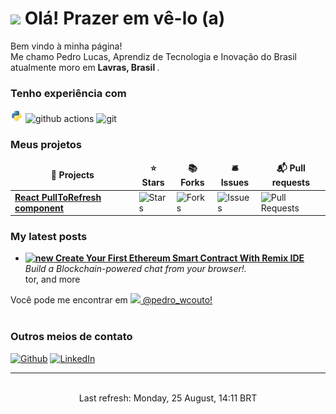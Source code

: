 <h1><img src="https://emojis.slackmojis.com/emojis/images/1531849430/4246/blob-sunglasses.gif?1531849430" width="30"/> Olá! Prazer em vê-lo (a)</h1>


<p>Bem vindo à minha página! </br> Me chamo Pedro Lucas, Aprendiz de Tecnologia e Inovação do Brasil atualmente moro em <b> Lavras, Brasil </b>. </p>
<h3>Tenho experiência com</h3>
<p>
  <img alt="python"src=https://raw.githubusercontent.com/devicons/devicon/master/icons/python/python-original.svg style="width: 20px"/>
  <img alt="github actions" src="https://img.shields.io/badge/-Github_Actions-2088FF?style=flat-square&logo=github-actions&logoColor=white" />
 <img alt="git" src="https://img.shields.io/badge/-Git-F05032?style=flat-square&logo=git&logoColor=white" />
</p>
<h3>Meus projetos</h3>
<table>
  <thead align="center">
    <tr border: none;>
      <td><b>🎁 Projects</b></td>
      <td><b>⭐ Stars</b></td>
      <td><b>📚 Forks</b></td>
      <td><b>🛎 Issues</b></td>
      <td><b>📬 Pull requests</b></td>
    </tr>
  </thead>
  <tbody>
    <tr>
      <td><a href="https://github.com/thmsgbrt/react-simple-pull-to-refresh"><b>React PullToRefresh component</b></a></td>
      <td><img alt="Stars" src="https://img.shields.io/github/stars/thmsgbrt/react-simple-pull-to-refresh?style=flat-square&labelColor=343b41"/></td>
      <td><img alt="Forks" src="https://img.shields.io/github/forks/thmsgbrt/react-simple-pull-to-refresh?style=flat-square&labelColor=343b41"/></td>
      <td><img alt="Issues" src="https://img.shields.io/github/issues/thmsgbrt/react-simple-pull-to-refresh?style=flat-square&labelColor=343b41"/></td>
      <td><img alt="Pull Requests" src="https://img.shields.io/github/issues-pr/thmsgbrt/react-simple-pull-to-refresh?style=flat-square&labelColor=343b41"/></td>
  
      

  </tbody>
</table>
<h3>My latest posts</h3>
<ul>
  <li><a href="https://medium.com/better-programming/create-your-first-ethereum-smart-contract-with-remix-ide-667e46e81901"><b><img src="https://emojipedia-us.s3.dualstack.us-west-1.amazonaws.com/thumbs/240/apple/237/fire_1f525.png" width="20" alt="new" /> Create Your First Ethereum Smart Contract With Remix IDE</b></a><br/><i>Build a Blockchain-powered chat from your browser!.</i></li>
tor, and more</i></li>
</ul>

<p> Você pode me encontrar em <a href="https://www.instagram.com/pedro_wcouto/" target="_blank"><img src="https://upload.wikimedia.org/wikipedia/commons/thumb/e/e7/Instagram_logo_2016.svg/1024px-Instagram_logo_2016.svg.png" width="20"/> @pedro_wcouto!</a><br/> <i></i></b></br> <b></b><b></b></p>
<h3>Outros meios de contato</h3>
<p><a href="https://github.com/Pedro-Couto-youx" target="_blank"><img alt="Github" src="https://img.shields.io/badge/GitHub-%2312100E.svg?&style=for-the-badge&logo=Github&logoColor=white" /></ /></a> <a href="https://www.linkedin.com/in/pedro-lucas-couto-598658380" target="_blank"><img alt="LinkedIn" src="https://img.shields.io/badge/linkedin-%230077B5.svg?&style=for-the-badge&logo=linkedin&logoColor=white" /></a> <a  /></a>
</p>

------------
<p align="center"> <i></i> <b></b></br>Last refresh: Monday, 25 August, 14:11 BRT<br /><a href=how-to-create-a-self-updating-readme-md-for-your-github-profile-f8b05744ca91"